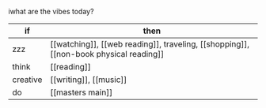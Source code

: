 iwhat are the vibes today?

| if       | then                                                                                    |
| -------- | --------------------------------------------------------------------------------------- |
| zzz      | [[watching]], [[web reading]], traveling, [[shopping]], [[non-book physical reading]] |
| think    | [[reading]]                                                                             |
| creative | [[writing]], [[music]]                                                                  |
| do       | [[masters main]]                                                                             |
